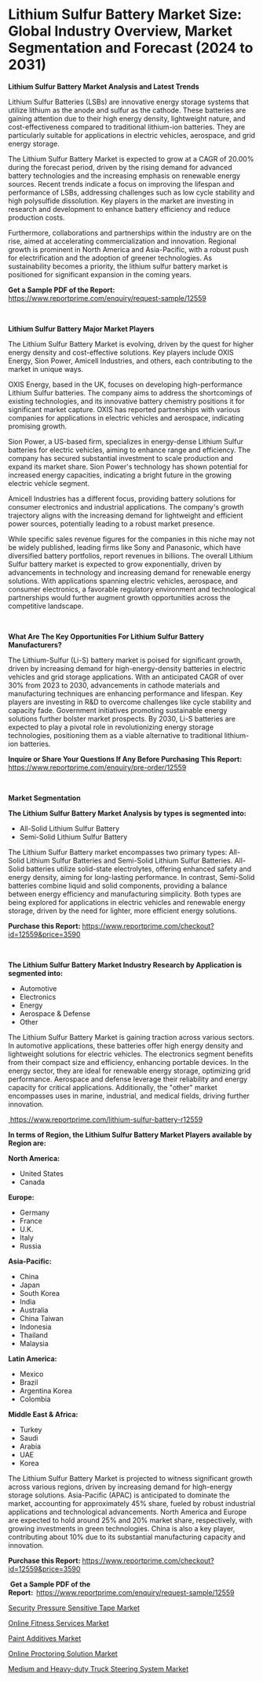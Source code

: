 <p><h1>Lithium Sulfur Battery Market Size: Global Industry Overview, Market Segmentation and Forecast (2024 to 2031)</h1></p><p><strong>Lithium Sulfur Battery Market Analysis and Latest Trends</strong></p>
<p><p>Lithium Sulfur Batteries (LSBs) are innovative energy storage systems that utilize lithium as the anode and sulfur as the cathode. These batteries are gaining attention due to their high energy density, lightweight nature, and cost-effectiveness compared to traditional lithium-ion batteries. They are particularly suitable for applications in electric vehicles, aerospace, and grid energy storage.</p><p>The Lithium Sulfur Battery Market is expected to grow at a CAGR of 20.00% during the forecast period, driven by the rising demand for advanced battery technologies and the increasing emphasis on renewable energy sources. Recent trends indicate a focus on improving the lifespan and performance of LSBs, addressing challenges such as low cycle stability and high polysulfide dissolution. Key players in the market are investing in research and development to enhance battery efficiency and reduce production costs.</p><p>Furthermore, collaborations and partnerships within the industry are on the rise, aimed at accelerating commercialization and innovation. Regional growth is prominent in North America and Asia-Pacific, with a robust push for electrification and the adoption of greener technologies. As sustainability becomes a priority, the lithium sulfur battery market is positioned for significant expansion in the coming years.</p></p>
<p><strong>Get a Sample PDF of the Report:&nbsp;</strong> <a href="https://www.reportprime.com/enquiry/request-sample/12559">https://www.reportprime.com/enquiry/request-sample/12559</a></p>
<p>&nbsp;</p>
<p><strong>Lithium Sulfur Battery Major Market Players</strong></p>
<p><p>The Lithium Sulfur Battery Market is evolving, driven by the quest for higher energy density and cost-effective solutions. Key players include OXIS Energy, Sion Power, Amicell Industries, and others, each contributing to the market in unique ways.</p><p>OXIS Energy, based in the UK, focuses on developing high-performance Lithium Sulfur batteries. The company aims to address the shortcomings of existing technologies, and its innovative battery chemistry positions it for significant market capture. OXIS has reported partnerships with various companies for applications in electric vehicles and aerospace, indicating promising growth.</p><p>Sion Power, a US-based firm, specializes in energy-dense Lithium Sulfur batteries for electric vehicles, aiming to enhance range and efficiency. The company has secured substantial investment to scale production and expand its market share. Sion Power's technology has shown potential for increased energy capacities, indicating a bright future in the growing electric vehicle segment.</p><p>Amicell Industries has a different focus, providing battery solutions for consumer electronics and industrial applications. The company's growth trajectory aligns with the increasing demand for lightweight and efficient power sources, potentially leading to a robust market presence.</p><p>While specific sales revenue figures for the companies in this niche may not be widely published, leading firms like Sony and Panasonic, which have diversified battery portfolios, report revenues in billions. The overall Lithium Sulfur battery market is expected to grow exponentially, driven by advancements in technology and increasing demand for renewable energy solutions. With applications spanning electric vehicles, aerospace, and consumer electronics, a favorable regulatory environment and technological partnerships would further augment growth opportunities across the competitive landscape.</p></p>
<p>&nbsp;</p>
<p><strong>What Are The Key Opportunities For Lithium Sulfur Battery Manufacturers?</strong></p>
<p><p>The Lithium-Sulfur (Li-S) battery market is poised for significant growth, driven by increasing demand for high-energy-density batteries in electric vehicles and grid storage applications. With an anticipated CAGR of over 30% from 2023 to 2030, advancements in cathode materials and manufacturing techniques are enhancing performance and lifespan. Key players are investing in R&D to overcome challenges like cycle stability and capacity fade. Government initiatives promoting sustainable energy solutions further bolster market prospects. By 2030, Li-S batteries are expected to play a pivotal role in revolutionizing energy storage technologies, positioning them as a viable alternative to traditional lithium-ion batteries.</p></p>
<p><strong>Inquire or Share Your Questions If Any Before Purchasing This Report:</strong> <a href="https://www.reportprime.com/enquiry/pre-order/12559">https://www.reportprime.com/enquiry/pre-order/12559</a></p>
<p>&nbsp;</p>
<p><strong>Market Segmentation</strong></p>
<p><strong>The Lithium Sulfur Battery Market Analysis by types is segmented into:</strong></p>
<p><ul><li>All-Solid Lithium Sulfur Battery</li><li>Semi-Solid Lithium Sulfur Battery</li></ul></p>
<p><p>The Lithium Sulfur Battery market encompasses two primary types: All-Solid Lithium Sulfur Batteries and Semi-Solid Lithium Sulfur Batteries. All-Solid batteries utilize solid-state electrolytes, offering enhanced safety and energy density, aiming for long-lasting performance. In contrast, Semi-Solid batteries combine liquid and solid components, providing a balance between energy efficiency and manufacturing simplicity. Both types are being explored for applications in electric vehicles and renewable energy storage, driven by the need for lighter, more efficient energy solutions.</p></p>
<p><strong>Purchase this Report:&nbsp;</strong><a href="https://www.reportprime.com/checkout?id=12559&price=3590">https://www.reportprime.com/checkout?id=12559&price=3590</a></p>
<p>&nbsp;</p>
<p><strong>The Lithium Sulfur Battery Market Industry Research by Application is segmented into:</strong></p>
<p><ul><li>Automotive</li><li>Electronics</li><li>Energy</li><li>Aerospace & Defense</li><li>Other</li></ul></p>
<p><p>The Lithium Sulfur Battery Market is gaining traction across various sectors. In automotive applications, these batteries offer high energy density and lightweight solutions for electric vehicles. The electronics segment benefits from their compact size and efficiency, enhancing portable devices. In the energy sector, they are ideal for renewable energy storage, optimizing grid performance. Aerospace and defense leverage their reliability and energy capacity for critical applications. Additionally, the "other" market encompasses uses in marine, industrial, and medical fields, driving further innovation.</p></p>
<p><a href="https://www.reportprime.com/lithium-sulfur-battery-r12559">&nbsp;https://www.reportprime.com/lithium-sulfur-battery-r12559</a></p>
<p><strong>In terms of Region, the Lithium Sulfur Battery Market Players available by Region are:</strong></p>
<p>
    <p> <strong> North America: </strong>
        <ul>
            <li>United States</li>
            <li>Canada</li>
        </ul>
        </p> 
    <p> <strong> Europe: </strong>
        <ul>
            <li>Germany</li>
            <li>France</li>
            <li>U.K.</li>
            <li>Italy</li>
            <li>Russia</li>
        </ul>
        </p> 
    <p> <strong> Asia-Pacific: </strong>
        <ul>
            <li>China</li>
            <li>Japan</li>
            <li>South Korea</li>
            <li>India</li>
            <li>Australia</li>
            <li>China Taiwan</li>
            <li>Indonesia</li>
            <li>Thailand</li>
            <li>Malaysia</li>
        </ul>
        </p> 
    <p> <strong> Latin America: </strong>
        <ul>
            <li>Mexico</li>
            <li>Brazil</li>
            <li>Argentina Korea</li>
            <li>Colombia</li>
        </ul>
        </p> 
    <p> <strong> Middle East & Africa: </strong>
        <ul>
            <li>Turkey</li>
            <li>Saudi</li>
            <li>Arabia</li>
            <li>UAE</li>
            <li>Korea</li>
        </ul>
    </p>
    </p>
<p><p>The Lithium Sulfur Battery Market is projected to witness significant growth across various regions, driven by increasing demand for high-energy storage solutions. Asia-Pacific (APAC) is anticipated to dominate the market, accounting for approximately 45% share, fueled by robust industrial applications and technological advancements. North America and Europe are expected to hold around 25% and 20% market share, respectively, with growing investments in green technologies. China is also a key player, contributing about 10% due to its substantial manufacturing capacity and innovation.</p></p>
<p><strong>Purchase this Report: </strong><a href="https://www.reportprime.com/checkout?id=12559&price=3590">https://www.reportprime.com/checkout?id=12559&price=3590</a></p>
<p>&nbsp;<strong>Get a Sample PDF of the Report:&nbsp;&nbsp;</strong><a href="https://www.reportprime.com/enquiry/request-sample/12559">https://www.reportprime.com/enquiry/request-sample/12559</a></p>
<p><strong></strong></p>
<p><p><a href="https://issuu.com/reportprime-2/docs/security-pressure-sensitive-tape-ma_8ba7fd600aebf6">Security Pressure Sensitive Tape Market</a></p><p><a href="https://www.linkedin.com/pulse/online-fitness-services-market-indicators-size-regional-breakdown-e121c?trackingId=7NtzOOKUSj2vMLdOXT00kg%3D%3D">Online Fitness Services Market</a></p><p><a href="https://medium.com/@maudeefields042024/what-are-the-current-and-future-prospects-for-the-paint-additives-market-a69a3335df49">Paint Additives Market</a></p><p><a href="https://www.linkedin.com/pulse/global-online-proctoring-solution-market-sector2024-2031-y7uac?trackingId=GMIoIxLUS%2BaNFXMp4be0LQ%3D%3D">Online Proctoring Solution Market</a></p><p><a href="https://medium.com/@owen.mclean8956/emerging-market-trends-and-regional-analysis-of-medium-and-heavy-duty-truck-steering-system-market-9b5a7c53d210">Medium and Heavy-duty Truck Steering System Market</a></p></p>